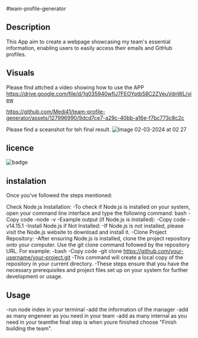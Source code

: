 

#team-profile-generator
## Description
This App  aim to create a webpage showcasing my team's essential information, enabling users to easily access their emails and GitHub profiles.

## Visuals
Please find attched a video showing how to use the APP
https://drive.google.com/file/d/1g035940wflJ7FEOYptb58C2ZVeuVdnWL/view

https://github.com/Medj41/team-profile-generator/assets/127996990/9dcd7ce7-a29c-40bb-a16e-f7bc773c8c2c

Please find a sceanshot for teh final result.
![Image 02-03-2024 at 02 27](https://github.com/Medj41/team-profile-generator/assets/127996990/5b394fc8-de39-4e6e-badc-1778304d0fd2)



## licence
![badge](https://img.shields.io/badge/license-MIT-brightgreen)


##  instalation
Once you've followed the steps mentioned:

Check Node.js Installation:
-To check if Node.js is installed on your system, open your command line interface and type the following command:
bash
-Copy code
-node -v
-Example output (if Node.js is installed):
-Copy code
-v14.15.1
-Install Node.js if Not Installed:
-If Node.js is not installed, please visit the Node.js website to download and install it.
-Clone Project Repository:
-After ensuring Node.js is installed, clone the project repository onto your computer. Use the git clone command followed by the repository URL. For example:
-bash
-Copy code
-git clone https://github.com/your-username/your-project.git
-This command will create a local copy of the repository in your current directory.
-These steps ensure that you have the necessary prerequisites and project files set up on your system for further development or usage.

## Usage
-run node index in your terminal 
-add the information of the manager 
-add as many engeneer as you need in your team
-add as many internal as you need in your teamthe final step is when youre finished choose "Finish building the team".
